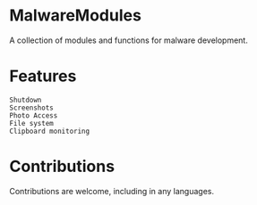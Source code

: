 # MalwareModules

A collection of modules and functions for malware development. 

# Features

```
Shutdown
Screenshots
Photo Access
File system
Clipboard monitoring
```

# Contributions

Contributions are welcome, including in any languages. 
